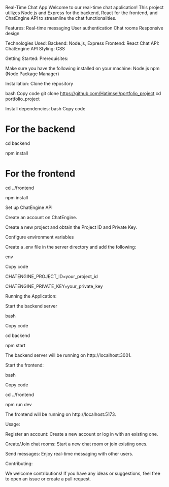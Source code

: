 Real-Time Chat App
Welcome to our real-time chat application! This project utilizes Node.js and Express for the backend, React for the frontend, and ChatEngine API to streamline the chat functionalities.

Features:
Real-time messaging
User authentication
Chat rooms
Responsive design

Technologies Used:
Backend: Node.js, Express
Frontend: React
Chat API: ChatEngine API
Styling: CSS

Getting Started:
Prerequisites:

Make sure you have the following installed on your machine:
Node.js
npm (Node Package Manager)

Installation:
Clone the repository

bash
Copy code
git clone https://github.com/Hatimsel/portfolio_project
cd portfolio_project

Install dependencies:
bash
Copy code

# For the backend

cd backend

npm install

# For the frontend
cd ../frontend

npm install

Set up ChatEngine API

Create an account on ChatEngine.

Create a new project and obtain the Project ID and Private Key.

Configure environment variables

Create a .env file in the server directory and add the following:

env

Copy code

CHATENGINE_PROJECT_ID=your_project_id

CHATENGINE_PRIVATE_KEY=your_private_key

Running the Application:

Start the backend server

bash

Copy code

cd backend

npm start

The backend server will be running on http://localhost:3001.

Start the frontend:

bash

Copy code

cd ../frontend

npm run dev

The frontend will be running on http://localhost:5173.

Usage:

Register an account: Create a new account or log in with an existing one.

Create/Join chat rooms: Start a new chat room or join existing ones.

Send messages: Enjoy real-time messaging with other users.

Contributing:

We welcome contributions! If you have any ideas or suggestions, feel free to open an issue or create a pull request.

